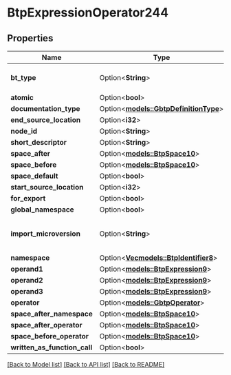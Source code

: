 # BtpExpressionOperator244

## Properties

Name | Type | Description | Notes
------------ | ------------- | ------------- | -------------
**bt_type** | Option<**String**> | Type of JSON object. | [optional]
**atomic** | Option<**bool**> |  | [optional]
**documentation_type** | Option<[**models::GbtpDefinitionType**](GBTPDefinitionType.md)> |  | [optional]
**end_source_location** | Option<**i32**> |  | [optional]
**node_id** | Option<**String**> |  | [optional]
**short_descriptor** | Option<**String**> |  | [optional]
**space_after** | Option<[**models::BtpSpace10**](BTPSpace-10.md)> |  | [optional]
**space_before** | Option<[**models::BtpSpace10**](BTPSpace-10.md)> |  | [optional]
**space_default** | Option<**bool**> |  | [optional]
**start_source_location** | Option<**i32**> |  | [optional]
**for_export** | Option<**bool**> |  | [optional]
**global_namespace** | Option<**bool**> |  | [optional]
**import_microversion** | Option<**String**> | Element microversion that is being imported. | [optional]
**namespace** | Option<[**Vec<models::BtpIdentifier8>**](BTPIdentifier-8.md)> |  | [optional]
**operand1** | Option<[**models::BtpExpression9**](BTPExpression-9.md)> |  | [optional]
**operand2** | Option<[**models::BtpExpression9**](BTPExpression-9.md)> |  | [optional]
**operand3** | Option<[**models::BtpExpression9**](BTPExpression-9.md)> |  | [optional]
**operator** | Option<[**models::GbtpOperator**](GBTPOperator.md)> |  | [optional]
**space_after_namespace** | Option<[**models::BtpSpace10**](BTPSpace-10.md)> |  | [optional]
**space_after_operator** | Option<[**models::BtpSpace10**](BTPSpace-10.md)> |  | [optional]
**space_before_operator** | Option<[**models::BtpSpace10**](BTPSpace-10.md)> |  | [optional]
**written_as_function_call** | Option<**bool**> |  | [optional]

[[Back to Model list]](../README.md#documentation-for-models) [[Back to API list]](../README.md#documentation-for-api-endpoints) [[Back to README]](../README.md)


